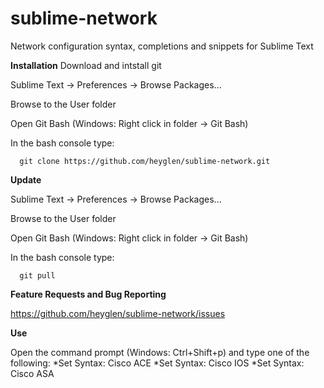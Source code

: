 # sublime-network


Network configuration syntax, completions and snippets for Sublime Text

**Installation**
 Download and intstall git

 Sublime Text -> Preferences -> Browse Packages...
 
 Browse to the User folder

 Open Git Bash (Windows: Right click in folder -> Git Bash)

 In the bash console type:
```Shell
  git clone https://github.com/heyglen/sublime-network.git
```
**Update**

 Sublime Text -> Preferences -> Browse Packages...
 
 Browse to the User folder

 Open Git Bash (Windows: Right click in folder -> Git Bash)

 In the bash console type:
```Shell
  git pull
```

**Feature Requests and Bug Reporting**

 https://github.com/heyglen/sublime-network/issues

**Use**

Open the command prompt (Windows: Ctrl+Shift+p) and type one of the following:
*Set Syntax: Cisco ACE
*Set Syntax: Cisco IOS
*Set Syntax: Cisco ASA
